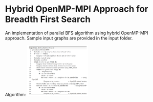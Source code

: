# Hybrid OpenMP-MPI Approach for Breadth First Search
An implementation of parallel BFS algorithm using hybrid OpenMP-MPI approach. Sample input graphs are provided in the input folder.

Algorithm:
<img src="./algo.png" alt="Algorithm" width="200"/>
